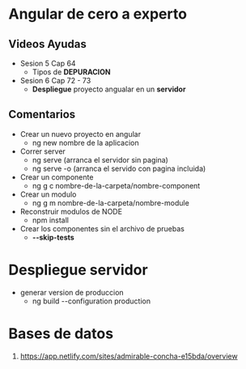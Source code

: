 # Angular de cero a experto

## Videos Ayudas
  * Sesion 5 Cap 64  
    - Tipos de **DEPURACION** 
  * Sesion 6 Cap 72 - 73
    - **Despliegue** proyecto angualar en un **servidor** 


## Comentarios
  * Crear un nuevo proyecto en angular
    - ng new nombre de la aplicacion 
  * Correr server
    - ng serve (arranca el servidor sin pagina)
    - ng serve -o (arranca el servido con pagina incluida)
  * Crear un componente
    - ng g c nombre-de-la-carpeta/nombre-component
  * Crear un modulo
    - ng g m nombre-de-la-carpeta/nombre-module
  * Reconstruir modulos de NODE
    - npm install
  * Crear los componentes sin el archivo de pruebas
    - **--skip-tests**


# Despliegue servidor
 * generar version de produccion
   - ng build --configuration production

# Bases de datos
  1.  https://app.netlify.com/sites/admirable-concha-e15bda/overview 
 
